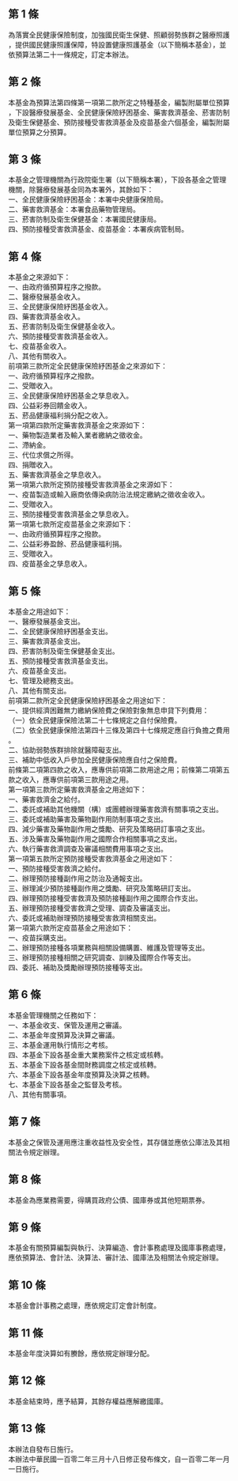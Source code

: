 第 1 條
-------
為落實全民健康保險制度，加強國民衛生保健、照顧弱勢族群之醫療照護  
，提供國民健康照護保障，特設置健康照護基金（以下簡稱本基金），並  
依預算法第二十一條規定，訂定本辦法。

第 2 條
-------
本基金為預算法第四條第一項第二款所定之特種基金，編製附屬單位預算  
，下設醫療發展基金、全民健康保險紓困基金、藥害救濟基金、菸害防制  
及衛生保健基金、預防接種受害救濟基金及疫苗基金六個基金，編製附屬  
單位預算之分預算。

第 3 條
-------
本基金之管理機關為行政院衛生署（以下簡稱本署），下設各基金之管理  
機關，除醫療發展基金同為本署外，其餘如下：  
一、全民健康保險紓困基金：本署中央健康保險局。  
二、藥害救濟基金：本署食品藥物管理局。  
三、菸害防制及衛生保健基金：本署國民健康局。  
四、預防接種受害救濟基金、疫苗基金：本署疾病管制局。

第 4 條
-------
本基金之來源如下：  
一、由政府循預算程序之撥款。  
二、醫療發展基金收入。  
三、全民健康保險紓困基金收入。  
四、藥害救濟基金收入。  
五、菸害防制及衛生保健基金收入。  
六、預防接種受害救濟基金收入。  
七、疫苗基金收入。  
八、其他有關收入。  
前項第三款所定全民健康保險紓困基金之來源如下：  
一、政府循預算程序之撥款。  
二、受贈收入。  
三、全民健康保險紓困基金之孳息收入。  
四、公益彩券回饋金收入。  
五、菸品健康福利捐分配之收入。  
第一項第四款所定藥害救濟基金之來源如下：  
一、藥物製造業者及輸入業者繳納之徵收金。  
二、滯納金。  
三、代位求償之所得。  
四、捐贈收入。  
五、藥害救濟基金之孳息收入。  
第一項第六款所定預防接種受害救濟基金之來源如下：  
一、疫苗製造或輸入廠商依傳染病防治法規定繳納之徵收金收入。  
二、受贈收入。  
三、預防接種受害救濟基金之孳息收入。  
第一項第七款所定疫苗基金之來源如下：  
一、由政府循預算程序之撥款。  
二、公益彩券盈餘、菸品健康福利捐。  
三、受贈收入。  
四、疫苗基金之孳息收入。

第 5 條
-------
本基金之用途如下：  
一、醫療發展基金支出。  
二、全民健康保險紓困基金支出。  
三、藥害救濟基金支出。  
四、菸害防制及衛生保健基金支出。  
五、預防接種受害救濟基金支出。  
六、疫苗基金支出。  
七、管理及總務支出。  
八、其他有關支出。  
前項第二款所定全民健康保險紓困基金之用途如下：  
一、提供經濟困難無力繳納保險費之保險對象無息申貸下列費用：  
（一）依全民健康保險法第二十七條規定之自付保險費。  
（二）依全民健康保險法第四十三條及第四十七條規定應自行負擔之費用  
      。  
二、協助弱勢族群排除就醫障礙支出。  
三、補助中低收入戶參加全民健康保險應自付之保險費。  
前條第二項第四款之收入，應專供前項第二款用途之用；前條第二項第五  
款之收入，應專供前項第三款用途之用。  
第一項第三款所定藥害救濟基金之用途如下：  
一、藥害救濟金之給付。  
二、委託或補助其他機關（構）或團體辦理藥害救濟有關事項之支出。  
三、委託或補助藥害及藥物副作用防制事項之支出。  
四、減少藥害及藥物副作用之獎勵、研究及策略研訂事項之支出。  
五、涉及藥害及藥物副作用之國際合作相關事項之支出。  
六、執行藥害救濟調查及審議相關費用事項之支出。  
第一項第五款所定預防接種受害救濟基金之用途如下：  
一、預防接種受害救濟之給付。  
二、辦理預防接種副作用之防治及通報支出。  
三、辦理減少預防接種副作用之獎勵、研究及策略研訂支出。  
四、辦理預防接種受害救濟及預防接種副作用之國際合作支出。  
五、辦理預防接種受害救濟之受理、調查及審議支出。  
六、委託或補助辦理預防接種受害救濟相關支出。  
第一項第六款所定疫苗基金之用途如下：  
一、疫苗採購支出。  
二、辦理預防接種各項業務與相關設備購置、維護及管理等支出。  
三、辦理預防接種相關之研究調查、訓練及國際合作等支出。  
四、委託、補助及獎勵辦理預防接種等支出。

第 6 條
-------
本基金管理機關之任務如下：  
一、本基金收支、保管及運用之審議。  
二、本基金年度預算及決算之審議。  
三、本基金運用執行情形之考核。  
四、本基金下設各基金重大業務案件之核定或核轉。  
五、本基金下設各基金間財務調度之核定或核轉。  
六、本基金下設各基金年度預算及決算之核轉。  
七、本基金下設各基金之監督及考核。  
八、其他有關事項。

第 7 條
-------
本基金之保管及運用應注重收益性及安全性，其存儲並應依公庫法及其相  
關法令規定辦理。

第 8 條
-------
本基金為應業務需要，得購買政府公債、國庫券或其他短期票券。

第 9 條
-------
本基金有關預算編製與執行、決算編造、會計事務處理及國庫事務處理，  
應依預算法、會計法、決算法、審計法、國庫法及相關法令規定辦理。

第 10 條
--------
本基金會計事務之處理，應依規定訂定會計制度。

第 11 條
--------
本基金年度決算如有賸餘，應依規定辦理分配。

第 12 條
--------
本基金結束時，應予結算，其餘存權益應解繳國庫。

第 13 條
--------
本辦法自發布日施行。  
本辦法中華民國一百零二年三月十八日修正發布條文，自一百零二年一月  
一日施行。

